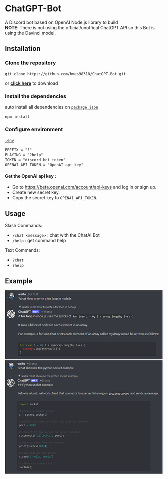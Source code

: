 # ChatGPT-Bot
A Discord bot based on OpenAI Node.js library to build  
**NOTE**: There is not using the official/unoffical ChatGPT API so this Bot is using the Davinci model.  


## Installation
### Clone the repository
```
git clone https://github.com/hmes98318/ChatGPT-Bot.git
```
or [**click here**](https://github.com/hmes98318/ChatGPT-Bot/releases) to download

### Install the dependencies
auto install all dependencies on [`package.json`](./package.json)  
```
npm install
```


### Configure environment
[`.env`](./.env)  
```env
PREFIX = "?"
PLAYING = "?help"
TOKEN = "discord_bot_token"
OPENAI_API_TOKEN = "OpenAI_api_key"
```

#### Get the OpenAI api key :
 * Go to https://beta.openai.com/account/api-keys and log in or sign up.
 * Create new secret key.
 * Copy the secret key to `OPENAI_API_TOKEN`.


## Usage
Slash Commands:  
 * `/chat <message>` : chat with the ChatAI Bot
 * `/help` : get command help

Text Commands:  
 * `?chat`
 * `?help`


## Example
<img src="/imgs/img1.png" alt="img1" width="700"/>
<img src="/imgs/img2.png" alt="img2" width="700"/>
